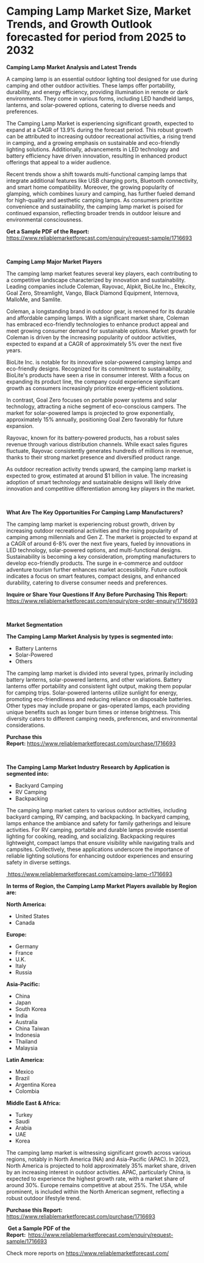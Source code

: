 <p><h1>Camping Lamp Market Size, Market Trends, and Growth Outlook forecasted for period from 2025 to 2032</h1></p><p><strong>Camping Lamp Market Analysis and Latest Trends</strong></p>
<p><p>A camping lamp is an essential outdoor lighting tool designed for use during camping and other outdoor activities. These lamps offer portability, durability, and energy efficiency, providing illumination in remote or dark environments. They come in various forms, including LED handheld lamps, lanterns, and solar-powered options, catering to diverse needs and preferences.</p><p>The Camping Lamp Market is experiencing significant growth, expected to expand at a CAGR of 13.9% during the forecast period. This robust growth can be attributed to increasing outdoor recreational activities, a rising trend in camping, and a growing emphasis on sustainable and eco-friendly lighting solutions. Additionally, advancements in LED technology and battery efficiency have driven innovation, resulting in enhanced product offerings that appeal to a wider audience.</p><p>Recent trends show a shift towards multi-functional camping lamps that integrate additional features like USB charging ports, Bluetooth connectivity, and smart home compatibility. Moreover, the growing popularity of glamping, which combines luxury and camping, has further fueled demand for high-quality and aesthetic camping lamps. As consumers prioritize convenience and sustainability, the camping lamp market is poised for continued expansion, reflecting broader trends in outdoor leisure and environmental consciousness.</p></p>
<p><strong>Get a Sample PDF of the Report:&nbsp;</strong> <a href="https://www.reliablemarketforecast.com/enquiry/request-sample/1716693?utm_campaign=3029&utm_medium=2&utm_source=Github&utm_content=ia&utm_term=25032025&utm_id=camping-lamp">https://www.reliablemarketforecast.com/enquiry/request-sample/1716693</a></p>
<p>&nbsp;</p>
<p><strong>Camping Lamp Major Market Players</strong></p>
<p><p>The camping lamp market features several key players, each contributing to a competitive landscape characterized by innovation and sustainability. Leading companies include Coleman, Rayovac, Alpkit, BioLite Inc., Etekcity, Goal Zero, Streamlight, Vango, Black Diamond Equipment, Internova, MalloMe, and Samlite.</p><p>Coleman, a longstanding brand in outdoor gear, is renowned for its durable and affordable camping lamps. With a significant market share, Coleman has embraced eco-friendly technologies to enhance product appeal and meet growing consumer demand for sustainable options. Market growth for Coleman is driven by the increasing popularity of outdoor activities, expected to expand at a CAGR of approximately 5% over the next five years.</p><p>BioLite Inc. is notable for its innovative solar-powered camping lamps and eco-friendly designs. Recognized for its commitment to sustainability, BioLite's products have seen a rise in consumer interest. With a focus on expanding its product line, the company could experience significant growth as consumers increasingly prioritize energy-efficient solutions.</p><p>In contrast, Goal Zero focuses on portable power systems and solar technology, attracting a niche segment of eco-conscious campers. The market for solar-powered lamps is projected to grow exponentially, approximately 15% annually, positioning Goal Zero favorably for future expansion.</p><p>Rayovac, known for its battery-powered products, has a robust sales revenue through various distribution channels. While exact sales figures fluctuate, Rayovac consistently generates hundreds of millions in revenue, thanks to their strong market presence and diversified product range.</p><p>As outdoor recreation activity trends upward, the camping lamp market is expected to grow, estimated at around $1 billion in value. The increasing adoption of smart technology and sustainable designs will likely drive innovation and competitive differentiation among key players in the market.</p></p>
<p>&nbsp;</p>
<p><strong>What Are The Key Opportunities For Camping Lamp Manufacturers?</strong></p>
<p><p>The camping lamp market is experiencing robust growth, driven by increasing outdoor recreational activities and the rising popularity of camping among millennials and Gen Z. The market is projected to expand at a CAGR of around 6-8% over the next five years, fueled by innovations in LED technology, solar-powered options, and multi-functional designs. Sustainability is becoming a key consideration, prompting manufacturers to develop eco-friendly products. The surge in e-commerce and outdoor adventure tourism further enhances market accessibility. Future outlook indicates a focus on smart features, compact designs, and enhanced durability, catering to diverse consumer needs and preferences.</p></p>
<p><strong>Inquire or Share Your Questions If Any Before Purchasing This Report:</strong> <a href="https://www.reliablemarketforecast.com/enquiry/pre-order-enquiry/1716693?utm_campaign=3029&utm_medium=2&utm_source=Github&utm_content=ia&utm_term=25032025&utm_id=camping-lamp">https://www.reliablemarketforecast.com/enquiry/pre-order-enquiry/1716693</a></p>
<p>&nbsp;</p>
<p><strong>Market Segmentation</strong></p>
<p><strong>The Camping Lamp Market Analysis by types is segmented into:</strong></p>
<p><ul><li>Battery Lanterns</li><li>Solar-Powered</li><li>Others</li></ul></p>
<p><p>The camping lamp market is divided into several types, primarily including battery lanterns, solar-powered lanterns, and other variations. Battery lanterns offer portability and consistent light output, making them popular for camping trips. Solar-powered lanterns utilize sunlight for energy, promoting eco-friendliness and reducing reliance on disposable batteries. Other types may include propane or gas-operated lamps, each providing unique benefits such as longer burn times or intense brightness. This diversity caters to different camping needs, preferences, and environmental considerations.</p></p>
<p><strong>Purchase this Report:&nbsp;</strong><a href="https://www.reliablemarketforecast.com/purchase/1716693?utm_campaign=3029&utm_medium=2&utm_source=Github&utm_content=ia&utm_term=25032025&utm_id=camping-lamp">https://www.reliablemarketforecast.com/purchase/1716693</a></p>
<p>&nbsp;</p>
<p><strong>The Camping Lamp Market Industry Research by Application is segmented into:</strong></p>
<p><ul><li>Backyard Camping</li><li>RV Camping</li><li>Backpacking</li></ul></p>
<p><p>The camping lamp market caters to various outdoor activities, including backyard camping, RV camping, and backpacking. In backyard camping, lamps enhance the ambiance and safety for family gatherings and leisure activities. For RV camping, portable and durable lamps provide essential lighting for cooking, reading, and socializing. Backpacking requires lightweight, compact lamps that ensure visibility while navigating trails and campsites. Collectively, these applications underscore the importance of reliable lighting solutions for enhancing outdoor experiences and ensuring safety in diverse settings.</p></p>
<p><a href="https://www.reliablemarketforecast.com/camping-lamp-r1716693?utm_campaign=3029&utm_medium=2&utm_source=Github&utm_content=ia&utm_term=25032025&utm_id=camping-lamp">&nbsp;https://www.reliablemarketforecast.com/camping-lamp-r1716693</a></p>
<p><strong>In terms of Region, the Camping Lamp Market Players available by Region are:</strong></p>
<p>
    <p> <strong> North America: </strong>
        <ul>
            <li>United States</li>
            <li>Canada</li>
        </ul>
        </p> 
    <p> <strong> Europe: </strong>
        <ul>
            <li>Germany</li>
            <li>France</li>
            <li>U.K.</li>
            <li>Italy</li>
            <li>Russia</li>
        </ul>
        </p> 
    <p> <strong> Asia-Pacific: </strong>
        <ul>
            <li>China</li>
            <li>Japan</li>
            <li>South Korea</li>
            <li>India</li>
            <li>Australia</li>
            <li>China Taiwan</li>
            <li>Indonesia</li>
            <li>Thailand</li>
            <li>Malaysia</li>
        </ul>
        </p> 
    <p> <strong> Latin America: </strong>
        <ul>
            <li>Mexico</li>
            <li>Brazil</li>
            <li>Argentina Korea</li>
            <li>Colombia</li>
        </ul>
        </p> 
    <p> <strong> Middle East & Africa: </strong>
        <ul>
            <li>Turkey</li>
            <li>Saudi</li>
            <li>Arabia</li>
            <li>UAE</li>
            <li>Korea</li>
        </ul>
    </p>
    </p>
<p><p>The camping lamp market is witnessing significant growth across various regions, notably in North America (NA) and Asia-Pacific (APAC). In 2023, North America is projected to hold approximately 35% market share, driven by an increasing interest in outdoor activities. APAC, particularly China, is expected to experience the highest growth rate, with a market share of around 30%. Europe remains competitive at about 25%. The USA, while prominent, is included within the North American segment, reflecting a robust outdoor lifestyle trend.</p></p>
<p><strong>Purchase this Report: </strong><a href="https://www.reliablemarketforecast.com/purchase/1716693?utm_campaign=3029&utm_medium=2&utm_source=Github&utm_content=ia&utm_term=25032025&utm_id=camping-lamp">https://www.reliablemarketforecast.com/purchase/1716693</a></p>
<p>&nbsp;<strong>Get a Sample PDF of the Report:&nbsp;&nbsp;</strong><a href="https://www.reliablemarketforecast.com/enquiry/request-sample/1716693?utm_campaign=3029&utm_medium=2&utm_source=Github&utm_content=ia&utm_term=25032025&utm_id=camping-lamp">https://www.reliablemarketforecast.com/enquiry/request-sample/1716693</a></p>
<p><strong></strong></p>
<p>Check more reports on <a href="https://www.reliablemarketforecast.com/?utm_campaign=3029&utm_medium=2&utm_source=Github&utm_content=ia&utm_term=25032025&utm_id=camping-lamp">https://www.reliablemarketforecast.com/</a></p>